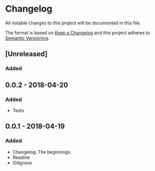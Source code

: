 # Changelog
All notable changes to this project will be documented in this file.

The format is based on [Keep a Changelog](http://keepachangelog.com/en/1.0.0/)
and this project adheres to [Semantic Versioning](http://semver.org/spec/v2.0.0.html).

## [Unreleased]
### Added


## 0.0.2 - 2018-04-20
### Added
- Tests

## 0.0.1 - 2018-04-19
### Added
- Changelog: The beginnings
- Readme
- Gitignore

